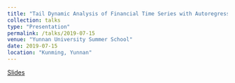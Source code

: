 ```yaml
---
title: "Tail Dynamic Analysis of Financial Time Series with Autoregressive Conditional Frechet Model"
collection: talks
type: "Presentation"
permalink: /talks/2019-07-15
venue: "Yunnan University Summer School"
date: 2019-07-15
location: "Kunming, Yunnan"
---
```


[Slides](https://jerrybubble.github.io/files/Kunming_Summer.pdf)

